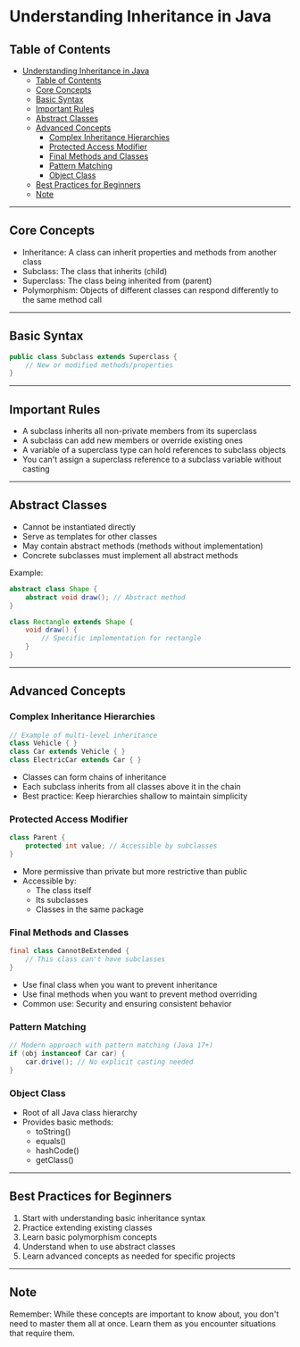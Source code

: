 # Understanding Inheritance in Java

## Table of Contents

- [Understanding Inheritance in Java](#understanding-inheritance-in-java)
  - [Table of Contents](#table-of-contents)
  - [Core Concepts](#core-concepts)
  - [Basic Syntax](#basic-syntax)
  - [Important Rules](#important-rules)
  - [Abstract Classes](#abstract-classes)
  - [Advanced Concepts](#advanced-concepts)
    - [Complex Inheritance Hierarchies](#complex-inheritance-hierarchies)
    - [Protected Access Modifier](#protected-access-modifier)
    - [Final Methods and Classes](#final-methods-and-classes)
    - [Pattern Matching](#pattern-matching)
    - [Object Class](#object-class)
  - [Best Practices for Beginners](#best-practices-for-beginners)
  - [Note](#note)

---

## Core Concepts

- Inheritance: A class can inherit properties and methods from another class
- Subclass: The class that inherits (child)
- Superclass: The class being inherited from (parent)
- Polymorphism: Objects of different classes can respond differently to the same method call

---

## Basic Syntax

```java
public class Subclass extends Superclass {
    // New or modified methods/properties
}
```

---

## Important Rules

- A subclass inherits all non-private members from its superclass
- A subclass can add new members or override existing ones
- A variable of a superclass type can hold references to subclass objects
- You can't assign a superclass reference to a subclass variable without casting

---

## Abstract Classes

- Cannot be instantiated directly
- Serve as templates for other classes
- May contain abstract methods (methods without implementation)
- Concrete subclasses must implement all abstract methods

Example:

```java
abstract class Shape {
    abstract void draw(); // Abstract method
}

class Rectangle extends Shape {
    void draw() {
        // Specific implementation for rectangle
    }
}
```

---

## Advanced Concepts

### Complex Inheritance Hierarchies

```java
// Example of multi-level inheritance
class Vehicle { }
class Car extends Vehicle { }
class ElectricCar extends Car { }
```

- Classes can form chains of inheritance
- Each subclass inherits from all classes above it in the chain
- Best practice: Keep hierarchies shallow to maintain simplicity

### Protected Access Modifier

```java
class Parent {
    protected int value; // Accessible by subclasses
}
```

- More permissive than private but more restrictive than public
- Accessible by:
  - The class itself
  - Its subclasses
  - Classes in the same package

### Final Methods and Classes

```java
final class CannotBeExtended {
    // This class can't have subclasses
}
```

- Use final class when you want to prevent inheritance
- Use final methods when you want to prevent method overriding
- Common use: Security and ensuring consistent behavior

### Pattern Matching

```java
// Modern approach with pattern matching (Java 17+)
if (obj instanceof Car car) {
    car.drive(); // No explicit casting needed
}
```

### Object Class

- Root of all Java class hierarchy
- Provides basic methods:
  - toString()
  - equals()
  - hashCode()
  - getClass()

---

## Best Practices for Beginners

1. Start with understanding basic inheritance syntax
2. Practice extending existing classes
3. Learn basic polymorphism concepts
4. Understand when to use abstract classes
5. Learn advanced concepts as needed for specific projects

---

## Note

Remember: While these concepts are important to know about, you don't need to master them all at once. Learn them as you encounter situations that require them.
